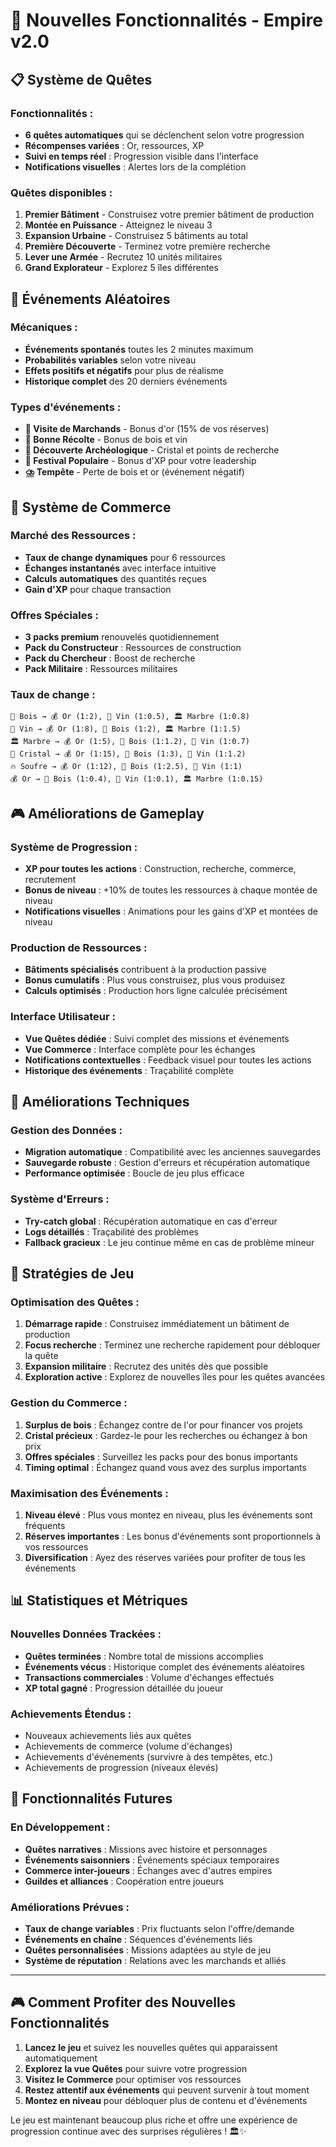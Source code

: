 # 🚀 Nouvelles Fonctionnalités - Empire v2.0

## 📋 Système de Quêtes

### Fonctionnalités :
- **6 quêtes automatiques** qui se déclenchent selon votre progression
- **Récompenses variées** : Or, ressources, XP
- **Suivi en temps réel** : Progression visible dans l'interface
- **Notifications visuelles** : Alertes lors de la complétion

### Quêtes disponibles :
1. **Premier Bâtiment** - Construisez votre premier bâtiment de production
2. **Montée en Puissance** - Atteignez le niveau 3
3. **Expansion Urbaine** - Construisez 5 bâtiments au total
4. **Première Découverte** - Terminez votre première recherche
5. **Lever une Armée** - Recrutez 10 unités militaires
6. **Grand Explorateur** - Explorez 5 îles différentes

## 🎲 Événements Aléatoires

### Mécaniques :
- **Événements spontanés** toutes les 2 minutes maximum
- **Probabilités variables** selon votre niveau
- **Effets positifs et négatifs** pour plus de réalisme
- **Historique complet** des 20 derniers événements

### Types d'événements :
- **🏪 Visite de Marchands** - Bonus d'or (15% de vos réserves)
- **🌾 Bonne Récolte** - Bonus de bois et vin
- **🏺 Découverte Archéologique** - Cristal et points de recherche
- **🎉 Festival Populaire** - Bonus d'XP pour votre leadership
- **⛈️ Tempête** - Perte de bois et or (événement négatif)

## 💱 Système de Commerce

### Marché des Ressources :
- **Taux de change dynamiques** pour 6 ressources
- **Échanges instantanés** avec interface intuitive
- **Calculs automatiques** des quantités reçues
- **Gain d'XP** pour chaque transaction

### Offres Spéciales :
- **3 packs premium** renouvelés quotidiennement
- **Pack du Constructeur** : Ressources de construction
- **Pack du Chercheur** : Boost de recherche
- **Pack Militaire** : Ressources militaires

### Taux de change :
```
🌲 Bois → 💰 Or (1:2), 🍇 Vin (1:0.5), 🏛️ Marbre (1:0.8)
🍇 Vin → 💰 Or (1:8), 🌲 Bois (1:2), 🏛️ Marbre (1:1.5)
🏛️ Marbre → 💰 Or (1:5), 🌲 Bois (1:1.2), 🍇 Vin (1:0.7)
💎 Cristal → 💰 Or (1:15), 🌲 Bois (1:3), 🍇 Vin (1:1.2)
🔥 Soufre → 💰 Or (1:12), 🌲 Bois (1:2.5), 🍇 Vin (1:1)
💰 Or → 🌲 Bois (1:0.4), 🍇 Vin (1:0.1), 🏛️ Marbre (1:0.15)
```

## 🎮 Améliorations de Gameplay

### Système de Progression :
- **XP pour toutes les actions** : Construction, recherche, commerce, recrutement
- **Bonus de niveau** : +10% de toutes les ressources à chaque montée de niveau
- **Notifications visuelles** : Animations pour les gains d'XP et montées de niveau

### Production de Ressources :
- **Bâtiments spécialisés** contribuent à la production passive
- **Bonus cumulatifs** : Plus vous construisez, plus vous produisez
- **Calculs optimisés** : Production hors ligne calculée précisément

### Interface Utilisateur :
- **Vue Quêtes dédiée** : Suivi complet des missions et événements
- **Vue Commerce** : Interface complète pour les échanges
- **Notifications contextuelles** : Feedback visuel pour toutes les actions
- **Historique des événements** : Traçabilité complète

## 🔧 Améliorations Techniques

### Gestion des Données :
- **Migration automatique** : Compatibilité avec les anciennes sauvegardes
- **Sauvegarde robuste** : Gestion d'erreurs et récupération automatique
- **Performance optimisée** : Boucle de jeu plus efficace

### Système d'Erreurs :
- **Try-catch global** : Récupération automatique en cas d'erreur
- **Logs détaillés** : Traçabilité des problèmes
- **Fallback gracieux** : Le jeu continue même en cas de problème mineur

## 🎯 Stratégies de Jeu

### Optimisation des Quêtes :
1. **Démarrage rapide** : Construisez immédiatement un bâtiment de production
2. **Focus recherche** : Terminez une recherche rapidement pour débloquer la quête
3. **Expansion militaire** : Recrutez des unités dès que possible
4. **Exploration active** : Explorez de nouvelles îles pour les quêtes avancées

### Gestion du Commerce :
1. **Surplus de bois** : Échangez contre de l'or pour financer vos projets
2. **Cristal précieux** : Gardez-le pour les recherches ou échangez à bon prix
3. **Offres spéciales** : Surveillez les packs pour des bonus importants
4. **Timing optimal** : Échangez quand vous avez des surplus importants

### Maximisation des Événements :
1. **Niveau élevé** : Plus vous montez en niveau, plus les événements sont fréquents
2. **Réserves importantes** : Les bonus d'événements sont proportionnels à vos ressources
3. **Diversification** : Ayez des réserves variées pour profiter de tous les événements

## 📊 Statistiques et Métriques

### Nouvelles Données Trackées :
- **Quêtes terminées** : Nombre total de missions accomplies
- **Événements vécus** : Historique complet des événements aléatoires
- **Transactions commerciales** : Volume d'échanges effectués
- **XP total gagné** : Progression détaillée du joueur

### Achievements Étendus :
- Nouveaux achievements liés aux quêtes
- Achievements de commerce (volume d'échanges)
- Achievements d'événements (survivre à des tempêtes, etc.)
- Achievements de progression (niveaux élevés)

## 🔮 Fonctionnalités Futures

### En Développement :
- **Quêtes narratives** : Missions avec histoire et personnages
- **Événements saisonniers** : Événements spéciaux temporaires
- **Commerce inter-joueurs** : Échanges avec d'autres empires
- **Guildes et alliances** : Coopération entre joueurs

### Améliorations Prévues :
- **Taux de change variables** : Prix fluctuants selon l'offre/demande
- **Événements en chaîne** : Séquences d'événements liés
- **Quêtes personnalisées** : Missions adaptées au style de jeu
- **Système de réputation** : Relations avec les marchands et alliés

---

## 🎮 Comment Profiter des Nouvelles Fonctionnalités

1. **Lancez le jeu** et suivez les nouvelles quêtes qui apparaissent automatiquement
2. **Explorez la vue Quêtes** pour suivre votre progression
3. **Visitez le Commerce** pour optimiser vos ressources
4. **Restez attentif aux événements** qui peuvent survenir à tout moment
5. **Montez en niveau** pour débloquer plus de contenu et d'événements

Le jeu est maintenant beaucoup plus riche et offre une expérience de progression continue avec des surprises régulières ! 🏛️✨